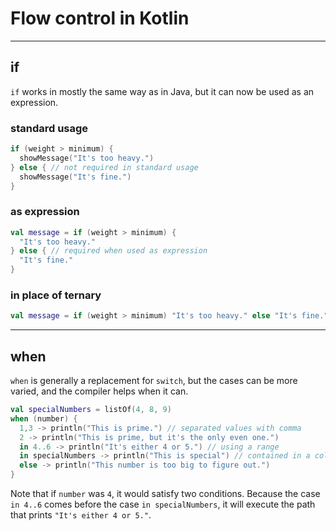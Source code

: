 # Flow control in Kotlin

---

## if
`if` works in mostly the same way as in Java, but it can now be used as an expression.

### standard usage
```kotlin
if (weight > minimum) {
  showMessage("It's too heavy.")
} else { // not required in standard usage
  showMessage("It's fine.")
}
```

### as expression
```kotlin
val message = if (weight > minimum) {
  "It's too heavy."
} else { // required when used as expression
  "It's fine."
}
```

### in place of ternary
```kotlin
val message = if (weight > minimum) "It's too heavy." else "It's fine."
```

---

## when
`when` is generally a replacement for `switch`, but the cases can be more varied, and the compiler helps when it can.

```kotlin
val specialNumbers = listOf(4, 8, 9)
when (number) {
  1,3 -> println("This is prime.") // separated values with comma
  2 -> println("This is prime, but it's the only even one.")
  in 4..6 -> println("It's either 4 or 5.") // using a range
  in specialNumbers -> println("This is special") // contained in a collection
  else -> println("This number is too big to figure out.")
}
```
Note that if `number` was `4`, it would satisfy two conditions. Because the case `in 4..6` comes before the case `in specialNumbers`, it will execute the path that prints `"It's either 4 or 5."`.